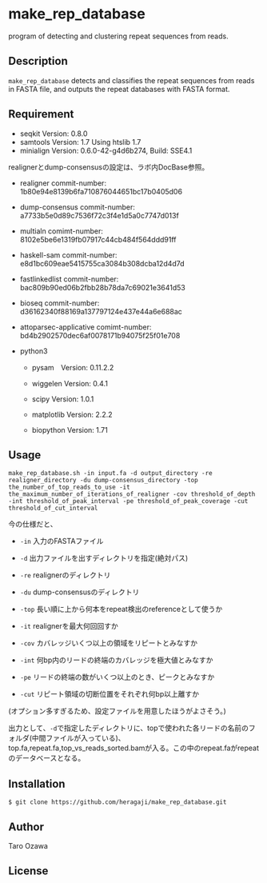 # make_rep_database

program of detecting and clustering repeat sequences from reads.

## Description

`make_rep_database` detects and classifies the repeat sequences from reads in FASTA file, and outputs the repeat databases with FASTA format.

## Requirement

- seqkit Version: 0.8.0
- samtools Version: 1.7 Using htslib 1.7
- minialign Version: 0.6.0-42-g4d6b274, Build: SSE4.1

realignerとdump-consensusの設定は、ラボ内DocBase参照。

- realigner commit-number: 1b80e94e8139b6fa710876044651bc17b0405d06

- dump-consensus commit-number: a7733b5e0d89c7536f72c3f4e1d5a0c7747d013f

- multialn  comimt-number: 8102e5be6e1319fb07917c44cb484f564ddd91ff

- haskell-sam   commit-number: e8d1bc609eae5415755ca3084b308dcba12d4d7d

- fastlinkedlist    commit-number: bac809b90ed06b2fbb28b78da7c69021e3641d53

- bioseq    commit-number: d36162340f88169a137797124e437e44a6e688ac

- attoparsec-applicative    comimt-number: bd4b2902570dec6af0078171b94075f25f01e708

- python3

    - pysam　Version: 0.11.2.2

    - wiggelen Version: 0.4.1

    - scipy Version: 1.0.1

    - matplotlib Version: 2.2.2

    - biopython Version: 1.71


## Usage

`make_rep_database.sh -in input.fa -d output_directory -re realigner_directory -du dump-consensus_directory -top the_number_of_top_reads_to_use -it the_maximum_number_of_iterations_of_realigner -cov threshold_of_depth -int threshold_of_peak_interval -pe threshold_of_peak_coverage -cut threshold_of_cut_interval`

今の仕様だと、

- `-in` 入力のFASTAファイル

- `-d` 出力ファイルを出すディレクトリを指定(絶対パス)

- `-re` realignerのディレクトリ

- `-du` dump-consensusのディレクトリ

- `-top` 長い順に上から何本をrepeat検出のreferenceとして使うか

- `-it` realignerを最大何回回すか

- `-cov` カバレッジいくつ以上の領域をリピートとみなすか

- `-int` 何bp内のリードの終端のカバレッジを極大値とみなすか

- `-pe` リードの終端の数がいくつ以上のとき、ピークとみなすか

- `-cut` リピート領域の切断位置をそれぞれ何bp以上離すか

(オプション多すぎるため、設定ファイルを用意したほうがよさそう。)

出力として、`-d`で指定したディレクトリに、topで使われた各リードの名前のフォルダ(中間ファイルが入っている)、top.fa,repeat.fa,top_vs_reads_sorted.bamが入る。この中のrepeat.faがrepeatのデータベースとなる。

## Installation

    $ git clone https://github.com/heragaji/make_rep_database.git

## Author

Taro Ozawa

## License
